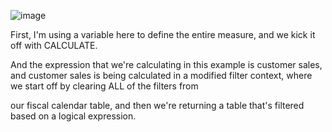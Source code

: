 ![image](https://github.com/liubovkyry/DAX/assets/118057504/0d22b8ff-6287-442c-93a5-e3c952a46422)

First, I'm using a variable here to define the entire measure, and we kick it off with CALCULATE.

And the expression that we're calculating in this example is customer sales, and customer sales is being calculated in a modified filter context, where we start off by clearing ALL of the filters from

our fiscal calendar table, and then we're returning a table that's filtered based on a logical expression.
